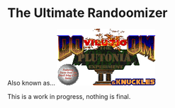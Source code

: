# The Ultimate Randoomizer

Also known as...
![Logo](https://github.com/OrdinaryMagician/random_m/raw/master/graphics/M_DOOM.png)

This is a work in progress, nothing is final.
